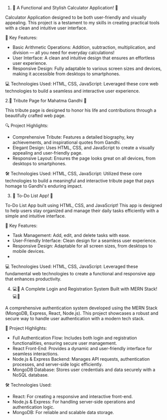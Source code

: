 1. 🧮 A Functional and Stylish Calculator Application! 🧮

Calculator Application designed to be both user-friendly and visually appealing. This project is a testament to my skills in creating practical tools with a clean and intuitive user interface.

🔑 Key Features:

* Basic Arithmetic Operations: Addition, subtraction, multiplication, and division — all you need for everyday calculations!
* User Interface: A clean and intuitive design that ensures an effortless user experience.
* Responsive Design: Fully adaptable to various screen sizes and devices, making it accessible from desktops to smartphones.

💻 Technologies Used:
HTML, CSS, JavaScript: Leveraged these core web technologies to build a seamless and interactive user experience.

2.🌟 Tribute Page for Mahatma Gandhi 🌟

This tribute page is designed to honor his life and contributions through a beautifully crafted web page.

🔍 Project Highlights:
* Comprehensive Tribute: Features a detailed biography, key achievements, and inspirational quotes from Gandhi.
* Elegant Design: Uses HTML, CSS, and JavaScript to create a visually appealing and user-friendly page.
* Responsive Layout: Ensures the page looks great on all devices, from desktops to smartphones.

🛠️ Technologies Used:
HTML, CSS, JavaScript: Utilized these core technologies to build a meaningful and interactive tribute page that pays homage to Gandhi's enduring impact.

3. 📝 To-Do List App! 📝

To-Do List App built using HTML, CSS, and JavaScript! This app is designed to help users stay organized and manage their daily tasks efficiently with a simple and intuitive interface.

🔑 Key Features:
* Task Management: Add, edit, and delete tasks with ease.
* User-Friendly Interface: Clean design for a seamless user experience.
* Responsive Design: Adaptable for all screen sizes, from desktops to mobile devices.
* 
💻 Technologies Used:
HTML, CSS, JavaScript: Leveraged these fundamental web technologies to create a functional and responsive app that enhances productivity.

4. 💻🔐 A Complete Login and Registration System Built with MERN Stack! 💻🔐

A comprehensive authentication system developed using the MERN Stack (MongoDB, Express, React, Node.js). This project showcases a robust and secure way to handle user authentication with a modern tech stack.

🌟 Project Highlights:
* Full Authentication Flow: Includes both login and registration functionalities, ensuring secure user management.
* React Front-End: Provides a dynamic and user-friendly interface for seamless interactions.
* Node.js & Express Backend: Manages API requests, authentication processes, and server-side logic efficiently.
* MongoDB Database: Stores user credentials and data securely with a NoSQL database.

🛠️ Technologies Used:
* React: For creating a responsive and interactive front-end.
* Node.js & Express: For handling server-side operations and authentication logic.
* MongoDB: For reliable and scalable data storage.
